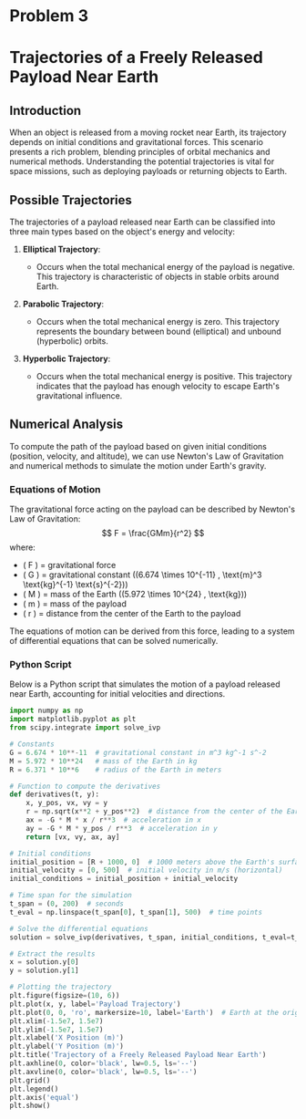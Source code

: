 # Problem 3
# Trajectories of a Freely Released Payload Near Earth

## Introduction

When an object is released from a moving rocket near Earth, its trajectory depends on initial conditions and gravitational forces. This scenario presents a rich problem, blending principles of orbital mechanics and numerical methods. Understanding the potential trajectories is vital for space missions, such as deploying payloads or returning objects to Earth.

## Possible Trajectories

The trajectories of a payload released near Earth can be classified into three main types based on the object's energy and velocity:

1. **Elliptical Trajectory**:
   - Occurs when the total mechanical energy of the payload is negative. This trajectory is characteristic of objects in stable orbits around Earth.

2. **Parabolic Trajectory**:
   - Occurs when the total mechanical energy is zero. This trajectory represents the boundary between bound (elliptical) and unbound (hyperbolic) orbits.

3. **Hyperbolic Trajectory**:
   - Occurs when the total mechanical energy is positive. This trajectory indicates that the payload has enough velocity to escape Earth's gravitational influence.

## Numerical Analysis

To compute the path of the payload based on given initial conditions (position, velocity, and altitude), we can use Newton's Law of Gravitation and numerical methods to simulate the motion under Earth's gravity.

### Equations of Motion

The gravitational force acting on the payload can be described by Newton's Law of Gravitation:
$$
F = \frac{GMm}{r^2}
$$
where:
- \( F \) = gravitational force
- \( G \) = gravitational constant (\(6.674 \times 10^{-11} \, \text{m}^3 \text{kg}^{-1} \text{s}^{-2}\))
- \( M \) = mass of the Earth (\(5.972 \times 10^{24} \, \text{kg}\))
- \( m \) = mass of the payload
- \( r \) = distance from the center of the Earth to the payload

The equations of motion can be derived from this force, leading to a system of differential equations that can be solved numerically.

### Python Script

Below is a Python script that simulates the motion of a payload released near Earth, accounting for initial velocities and directions.

```python
import numpy as np
import matplotlib.pyplot as plt
from scipy.integrate import solve_ivp

# Constants
G = 6.674 * 10**-11  # gravitational constant in m^3 kg^-1 s^-2
M = 5.972 * 10**24   # mass of the Earth in kg
R = 6.371 * 10**6    # radius of the Earth in meters

# Function to compute the derivatives
def derivatives(t, y):
    x, y_pos, vx, vy = y
    r = np.sqrt(x**2 + y_pos**2)  # distance from the center of the Earth
    ax = -G * M * x / r**3  # acceleration in x
    ay = -G * M * y_pos / r**3  # acceleration in y
    return [vx, vy, ax, ay]

# Initial conditions
initial_position = [R + 1000, 0]  # 1000 meters above the Earth's surface
initial_velocity = [0, 500]  # initial velocity in m/s (horizontal)
initial_conditions = initial_position + initial_velocity

# Time span for the simulation
t_span = (0, 200)  # seconds
t_eval = np.linspace(t_span[0], t_span[1], 500)  # time points

# Solve the differential equations
solution = solve_ivp(derivatives, t_span, initial_conditions, t_eval=t_eval)

# Extract the results
x = solution.y[0]
y = solution.y[1]

# Plotting the trajectory
plt.figure(figsize=(10, 6))
plt.plot(x, y, label='Payload Trajectory')
plt.plot(0, 0, 'ro', markersize=10, label='Earth')  # Earth at the origin
plt.xlim(-1.5e7, 1.5e7)
plt.ylim(-1.5e7, 1.5e7)
plt.xlabel('X Position (m)')
plt.ylabel('Y Position (m)')
plt.title('Trajectory of a Freely Released Payload Near Earth')
plt.axhline(0, color='black', lw=0.5, ls='--')
plt.axvline(0, color='black', lw=0.5, ls='--')
plt.grid()
plt.legend()
plt.axis('equal')
plt.show()